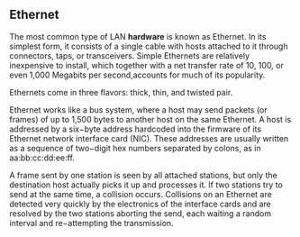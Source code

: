 ## Ethernet



The most common type of LAN **hardware** is known as Ethernet. In its simplest form, it consists of a single cable with hosts attached to it through connectors, taps, or transceivers. Simple Ethernets are relatively inexpensive to install, which together with a net transfer rate of 10, 100, or even 1,000 Megabits per second,accounts for much of its popularity.

Ethernets come in three flavors: thick, thin, and twisted pair.

Ethernet works like a bus system, where a host may send packets (or frames) of up to 1,500 bytes to
another host on the same Ethernet. A host is addressed by a six−byte address hardcoded into the firmware of
its Ethernet network interface card (NIC). These addresses are usually written as a sequence of two−digit hex numbers separated by colons, as in aa:bb:cc:dd:ee:ff.

 A frame sent by one station is seen by all attached stations, but only the destination host actually picks it up and processes it. If two stations try to send at the same time, a collision occurs. Collisions on an Ethernet are detected very quickly by the electronics of the interface cards and are resolved by the two stations aborting the send, each waiting a random interval and re−attempting the transmission.
